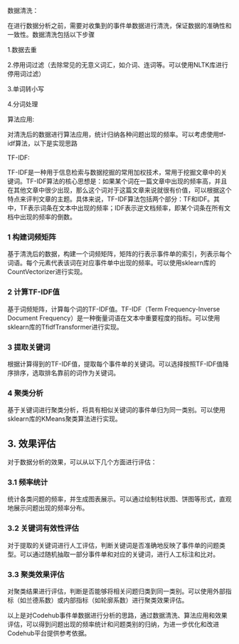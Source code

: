 数据清洗：

在进行数据分析之前，需要对收集到的事件单数据进行清洗，保证数据的准确性和一致性。数据清洗包括以下步骤

1.数据去重

2.停用词过滤（去除常见的无意义词汇，如介词、连词等。可以使用NLTK库进行停用词过滤）

3.单词转小写

4.分词处理





算法应用:

对清洗后的数据进行算法应用，统计归纳各种问题出现的频率。可以考虑使用tf-idf算法，以下是实现思路

TF-IDF:

TF-IDF是一种用于信息检索与数据挖掘的常用加权技术，常用于挖掘文章中的关键词。TF-IDF算法的核心思想是：如果某个词在一篇文章中出现的频率高，并且在其他文章中很少出现，那么这个词对于这篇文章来说就很有价值，可以根据这个特点来评判文章的主题。具体来说，TF-IDF算法包括两个部分：TF和IDF。其中，TF表示词条在文本中出现的频率；IDF表示逆文档频率，即某个词条在所有文档中出现的频率的倒数。



### 1 构建词频矩阵

基于清洗后的数据，构建一个词频矩阵，矩阵的行表示事件单的索引，列表示每个词语。每个元素代表该词在对应事件单中出现的频率。可以使用sklearn库的CountVectorizer进行实现。

### 2 计算TF-IDF值

基于词频矩阵，计算每个词的TF-IDF值。TF-IDF（Term Frequency-Inverse Document Frequency）是一种衡量词语在文本中重要程度的指标。可以使用sklearn库的TfidfTransformer进行实现。

### 3 提取关键词

根据计算得到的TF-IDF值，提取每个事件单的关键词。可以选择按照TF-IDF值降序排序，选取排名靠前的词作为关键词。

### 4 聚类分析

基于关键词进行聚类分析，将具有相似关键词的事件单归为同一类别。可以使用sklearn库的KMeans聚类算法进行实现。



## 3. 效果评估

对于数据分析的效果，可以从以下几个方面进行评估：

### 3.1 频率统计

统计各类问题的频率，并生成图表展示。可以通过绘制柱状图、饼图等形式，直观地展示问题出现的频率分布。

### 3.2 关键词有效性评估

对于提取的关键词进行人工评估，判断关键词是否准确地反映了事件单的问题类型。可以通过随机抽取一部分事件单和对应的关键词，进行人工标注和比对。

### 3.3 聚类效果评估

对聚类结果进行评估，判断是否能够将相关问题归类到同一类别。可以使用外部指标（如兰德系数）或内部指标（如轮廓系数）进行聚类效果评估。

以上是对Codehub事件单数据进行分析的思路，通过数据清洗、算法应用和效果评估，可以得到问题出现的频率统计和问题类别的归纳，为进一步优化和改进Codehub平台提供参考依据。
